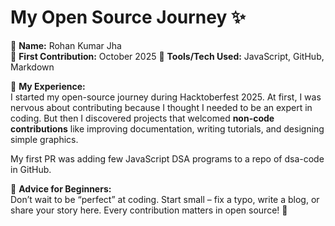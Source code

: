 # My Open Source Journey ✨

👤 **Name:** Rohan Kumar Jha  
📅 **First Contribution:** October 2025
🔧 **Tools/Tech Used:** JavaScript, GitHub, Markdown  

🌟 **My Experience:**  
I started my open-source journey during Hacktoberfest 2025. At first, I was nervous about contributing because I thought I needed to be an expert in coding. But then I discovered projects that welcomed **non-code contributions** like improving documentation, writing tutorials, and designing simple graphics.  

My first PR was adding few JavaScript DSA programs to a repo of dsa-code in GitHub.

📌 **Advice for Beginners:**  
Don’t wait to be “perfect” at coding. Start small – fix a typo, write a blog, or share your story here. Every contribution matters in open source! 🚀
